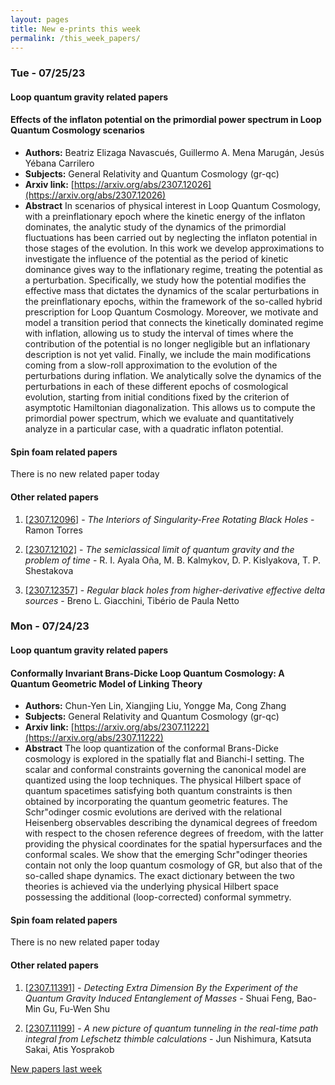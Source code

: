 ```yaml
---
layout: pages
title: New e-prints this week
permalink: /this_week_papers/
---
```




### Tue - 07/25/23

#### Loop quantum gravity related papers

#### **Effects of the inflaton potential on the primordial power spectrum in  Loop Quantum Cosmology scenarios**
 - **Authors:** Beatriz Elizaga Navascués, Guillermo A. Mena Marugán, Jesús Yébana Carrilero
 - **Subjects:** General Relativity and Quantum Cosmology (gr-qc)
 - **Arxiv link:** [https://arxiv.org/abs/2307.12026](https://arxiv.org/abs/2307.12026)
 - **Abstract**
 In scenarios of physical interest in Loop Quantum Cosmology, with a preinflationary epoch where the kinetic energy of the inflaton dominates, the analytic study of the dynamics of the primordial fluctuations has been carried out by neglecting the inflaton potential in those stages of the evolution. In this work we develop approximations to investigate the influence of the potential as the period of kinetic dominance gives way to the inflationary regime, treating the potential as a perturbation. Specifically, we study how the potential modifies the effective mass that dictates the dynamics of the scalar perturbations in the preinflationary epochs, within the framework of the so-called hybrid prescription for Loop Quantum Cosmology. Moreover, we motivate and model a transition period that connects the kinetically dominated regime with inflation, allowing us to study the interval of times where the contribution of the potential is no longer negligible but an inflationary description is not yet valid. Finally, we include the main modifications coming from a slow-roll approximation to the evolution of the perturbations during inflation. We analytically solve the dynamics of the perturbations in each of these different epochs of cosmological evolution, starting from initial conditions fixed by the criterion of asymptotic Hamiltonian diagonalization. This allows us to compute the primordial power spectrum, which we evaluate and quantitatively analyze in a particular case, with a quadratic inflaton potential. 

#### Spin foam related papers

There is no new related paper today 



#### Other related papers

1. [[2307.12096]](https://arxiv.org/abs/2307.12096) - *The Interiors of Singularity-Free Rotating Black Holes* - Ramon Torres

1. [[2307.12102]](https://arxiv.org/abs/2307.12102) - *The semiclassical limit of quantum gravity and the problem of time* - R. I. Ayala Oña, M. B. Kalmykov, D. P. Kislyakova, T. P. Shestakova

1. [[2307.12357]](https://arxiv.org/abs/2307.12357) - *Regular black holes from higher-derivative effective delta sources* - Breno L. Giacchini, Tibério de Paula Netto



### Mon - 07/24/23

#### Loop quantum gravity related papers

#### **Conformally Invariant Brans-Dicke Loop Quantum Cosmology: A Quantum  Geometric Model of Linking Theory**
 - **Authors:** Chun-Yen Lin, Xiangjing Liu, Yongge Ma, Cong Zhang
 - **Subjects:** General Relativity and Quantum Cosmology (gr-qc)
 - **Arxiv link:** [https://arxiv.org/abs/2307.11222](https://arxiv.org/abs/2307.11222)
 - **Abstract**
 The loop quantization of the conformal Brans-Dicke cosmology is explored in the spatially flat and Bianchi-I setting. The scalar and conformal constraints governing the canonical model are quantized using the loop techniques. The physical Hilbert space of quantum spacetimes satisfying both quantum constraints is then obtained by incorporating the quantum geometric features. The Schr\"odinger cosmic evolutions are derived with the relational Heisenberg observables describing the dynamical degrees of freedom with respect to the chosen reference degrees of freedom, with the latter providing the physical coordinates for the spatial hypersurfaces and the conformal scales. We show that the emerging Schr\"odinger theories contain not only the loop quantum cosmology of GR, but also that of the so-called shape dynamics. The exact dictionary between the two theories is achieved via the underlying physical Hilbert space possessing the additional (loop-corrected) conformal symmetry. 

#### Spin foam related papers

There is no new related paper today 



#### Other related papers

1. [[2307.11391]](https://arxiv.org/abs/2307.11391) - *Detecting Extra Dimension By the Experiment of the Quantum Gravity  Induced Entanglement of Masses* - Shuai Feng, Bao-Min Gu, Fu-Wen Shu

1. [[2307.11199]](https://arxiv.org/abs/2307.11199) - *A new picture of quantum tunneling in the real-time path integral from  Lefschetz thimble calculations* - Jun Nishimura, Katsuta Sakai, Atis Yosprakob






[New papers last week]({{site.url}}/archived/weekly/pre-prints/2023/07/24/archived_weekly_papers.html)